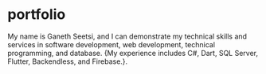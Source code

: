 # portfolio

My name is Ganeth Seetsi, and I can demonstrate my technical skills and services in software development, web development, technical programming, and database. {My experience includes C#, Dart, SQL Server, Flutter, Backendless, and Firebase.}.
